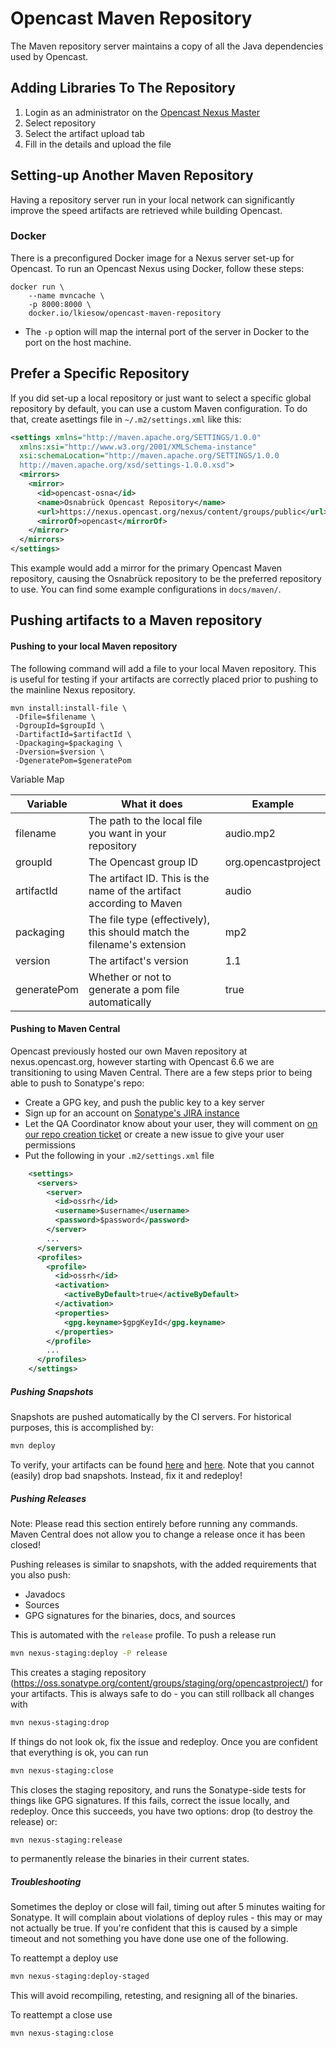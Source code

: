 Opencast Maven Repository
=========================

The Maven repository server maintains a copy of all the Java dependencies used by Opencast.


Adding Libraries To The Repository
----------------------------------

1. Login as an administrator on the [Opencast Nexus Master](https://nexus.opencast.org)
2. Select repository
3. Select the artifact upload tab
4. Fill in the details and upload the file


Setting-up Another Maven Repository
-----------------------------------

Having a repository server run in your local network can significantly improve the speed artifacts are retrieved while
building Opencast.


### Docker

There is a preconfigured Docker image for a Nexus server set-up for Opencast. To run an Opencast Nexus using Docker,
follow these steps:

    docker run \
        --name mvncache \
        -p 8000:8000 \
        docker.io/lkiesow/opencast-maven-repository

- The `-p` option will map the internal port of the server in Docker to the port on the host machine.


Prefer a Specific Repository
----------------------------

If you did set-up a local repository or just want to select a specific global repository by default, you can use a
custom Maven configuration. To do that, create asettings file in `~/.m2/settings.xml` like this:

```xml
<settings xmlns="http://maven.apache.org/SETTINGS/1.0.0"
  xmlns:xsi="http://www.w3.org/2001/XMLSchema-instance"
  xsi:schemaLocation="http://maven.apache.org/SETTINGS/1.0.0
  http://maven.apache.org/xsd/settings-1.0.0.xsd">
  <mirrors>
    <mirror>
      <id>opencast-osna</id>
      <name>Osnabrück Opencast Repository</name>
      <url>https://nexus.opencast.org/nexus/content/groups/public</url>
      <mirrorOf>opencast</mirrorOf>
    </mirror>
  </mirrors>
</settings>
```

This example would add a mirror for the primary Opencast Maven repository, causing the Osnabrück repository to be the
preferred repository to use. You can find some example configurations in `docs/maven/`.


Pushing artifacts to a Maven repository
---------------------------------------

#### Pushing to your local Maven repository

The following command will add a file to your local Maven repository.  This is useful for testing if your artifacts are
correctly placed prior to pushing to the mainline Nexus repository.

    mvn install:install-file \
     -Dfile=$filename \
     -DgroupId=$groupId \
     -DartifactId=$artifactId \
     -Dpackaging=$packaging \
     -Dversion=$version \
     -DgeneratePom=$generatePom

Variable Map

Variable    | What it does                                                              | Example
------------|---------------------------------------------------------------------------|--------------------
filename    | The path to the local file you want in your repository                    | audio.mp2
groupId     | The Opencast group ID                                                     | org.opencastproject
artifactId  | The artifact ID. This is the name of the artifact according to Maven      | audio
packaging   | The file type (effectively), this should match the filename's extension   | mp2
version     | The artifact's version                                                    | 1.1
generatePom | Whether or not to generate a pom file automatically                       | true

#### Pushing to Maven Central

Opencast previously hosted our own Maven repository at nexus.opencast.org, however starting with Opencast 6.6 we are
transitioning to using Maven Central.  There are a few steps prior to being able to push to Sonatype's repo:

- Create a GPG key, and push the public key to a key server
- Sign up for an account on [Sonatype's JIRA instance](https://issues.sonatype.org)
- Let the QA Coordinator know about your user, they will comment on [on our repo creation ticket](https://issues.sonatype.org/browse/OSSRH-36510) or create a new issue to give your user permissions
- Put the following in your `.m2/settings.xml` file

```xml
    <settings>
      <servers>
        <server>
          <id>ossrh</id>
          <username>$username</username>
          <password>$password</password>
        </server>
        ...
      </servers>
      <profiles>
        <profile>
          <id>ossrh</id>
          <activation>
            <activeByDefault>true</activeByDefault>
          </activation>
          <properties>
            <gpg.keyname>$gpgKeyId</gpg.keyname>
          </properties>
        </profile>
        ...
      </profiles>
    </settings>
```

##### Pushing Snapshots

Snapshots are pushed automatically by the CI servers.  For historical purposes, this is accomplished by:

```bash
mvn deploy
```

To verify, your artifacts can be found [here](https://oss.sonatype.org/content/repositories/snapshots/org/opencastproject/)
and [here](https://oss.sonatype.org/content/groups/staging/org/opencastproject/).  Note that you cannot (easily) drop
bad snapshots.  Instead, fix it and redeploy!

##### Pushing Releases

Note: Please read this section entirely before running any commands.  Maven Central does not allow you to change a
release once it has been closed!

Pushing releases is similar to snapshots, with the added requirements that you also push:

- Javadocs
- Sources
- GPG signatures for the binaries, docs, and sources

This is automated with the `release` profile.  To push a release run

```bash
mvn nexus-staging:deploy -P release
```

This creates a staging repository (https://oss.sonatype.org/content/groups/staging/org/opencastproject/) for your
artifacts.  This is always safe to do - you can still rollback all changes with

```bash
mvn nexus-staging:drop
```

If things do not look ok, fix the issue and redeploy.  Once you are confident that everything is ok, you can run

```bash
mvn nexus-staging:close
```

This closes the staging repository, and runs the Sonatype-side tests for things like GPG signatures.  If this fails,
correct the issue locally, and redeploy.  Once this succeeds, you have two options: drop (to destroy the release) or:

```bash
mvn nexus-staging:release
```

to permanently release the binaries in their current states.

##### Troubleshooting

Sometimes the deploy or close will fail, timing out after 5 minutes waiting for Sonatype.  It will complain about
violations of deploy rules - this may or may not actually be true.  If you're confident that this is caused by a simple
timeout and not something you have done use one of the following.

To reattempt a deploy use

```bash
mvn nexus-staging:deploy-staged
```

This will avoid recompiling, retesting, and resigning all of the binaries.


To reattempt a close use

```bash
mvn nexus-staging:close
```
